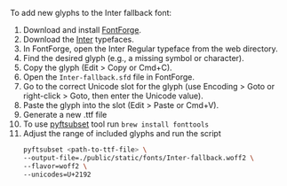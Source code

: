 To add new glyphs to the Inter fallback font:

1. Download and install [FontForge](https://fontforge.org/en-US/downloads/mac-dl/).
2. Download the [Inter](https://rsms.me/inter/) typefaces.
3. In FontForge, open the Inter Regular typeface from the web directory.
4. Find the desired glyph (e.g., a missing symbol or character).
5. Copy the glyph (Edit > Copy or Cmd+C).
6. Open the `Inter-fallback.sfd` file in FontForge.
7. Go to the correct Unicode slot for the glyph (use Encoding > Goto or right-click > Goto, then enter the Unicode value).
8. Paste the glyph into the slot (Edit > Paste or Cmd+V).
9. Generate a new .ttf file
10. To use [pyftsubset](https://fonttools.readthedocs.io/en/latest/subset/index.html) tool run `brew install fonttools`
11. Adjust the range of included glyphs and run the script 
    ```bash
    pyftsubset <path-to-ttf-file> \
    --output-file=./public/static/fonts/Inter-fallback.woff2 \
    --flavor=woff2 \
    --unicodes=U+2192
    ```